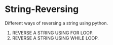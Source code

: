 # String-Reversing
Different ways of reversing a string using python.


1) REVERSE A STRING USING FOR LOOP.
2) REVERSE A STRING USING WHILE LOOP.
